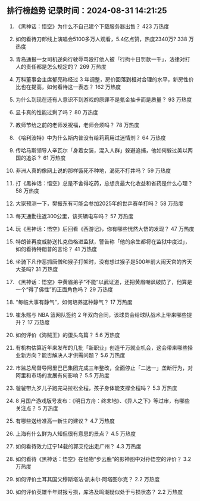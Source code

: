 
## 排行榜趋势 记录时间：2024-08-31 14:21:25
  
  1. 《黑神话：悟空》为什么不自己建个下载服务器出售？ 423 万热度
    
  2. 如何看待刀郎线上演唱会5100多万人观看，5.4亿点赞，热度2340万? 338 万热度
    
  3. 青岛通报一女司机逆向行驶辱骂殴打他人被「行拘十日罚款一千」，法律对打人的责任都是怎么规定的？ 269 万热度
    
  4. 万科董事会主席郁亮称经过 3 年调整，房价回落到相对合理的水平，新房性价比也在提高，如何看待这一表态？ 162 万热度
    
  5. 为什么到现在还有人意识不到游戏的原罪不是氪金抽卡而是质量？ 93 万热度
    
  6. 显卡真的性能过剩了吗？ 80 万热度
    
  7. 教师节给之前的老师发祝福，老师会烦吗？ 78 万热度
    
  8. 《哈利波特》中为什么斯内普没有给莉莉用过迷情剂？ 64 万热度
    
  9. 传哈马斯领导人辛瓦尔「身着女装，混入人群」躲避追捕，他如何躲过美以两国的追杀？ 61 万热度
    
  10. 非洲人真的像网上说的那样饿死不种地，渴死不打井吗？ 59 万热度
    
  11. 打《黑神话：悟空》总是不舍得吃药，总想贪最大化收益和省药是什么心理？ 58 万热度
    
  12. 大家预测一下，樊振东有可能会参加2025年的世乒赛单打吗？ 58 万热度
    
  13. 每天通勤往返300公里，该买辆电车吗？ 57 万热度
    
  14. 玩《黑神话：悟空》后回看《西游记》，你有哪些恍然大悟的发现？ 47 万热度
    
  15. 特朗普再度威胁送扎克伯格进监狱，警告称「他的余生都将在监狱中度过」，如何看待特朗普的言论？ 41 万热度
    
  16. 坐骑下凡作恶抓唐僧和猴子打架时，没有想过猴子是500年前大闹天宫的齐天大圣吗? 31 万热度
    
  17. 《黑神话：悟空》中黄眉弟子“不能”以武证道，还把黄眉嘲讽破防了，他算是一个“得了佛性”的正面角色吗？ 29 万热度
    
  18. “每临大事有静气”，如何培养这种静气？ 17 万热度
    
  19. 崔永熙与 NBA 篮网队签约 2 年双向合同，该球员会给球队战术上带来哪些提升？ 17 万热度
    
  20. 如何评价《海贼王》的蛋头岛篇？ 5.6 万热度
    
  21. 有机构估算近年来发布的几批「新职业」创造千万就业机会，这会带来哪些择业新方向？能否解决人才供需问题？ 5.6 万热度
    
  22. 市监总局督导阿里巴巴集团完成三年整改，全面停止「二选一」垄断行为，对阿里和市场的发展有何影响？ 5.5 万热度
    
  23. 爸爸带九岁儿子跑完马拉松全程，孩子身体能支撑全程吗？ 5.3 万热度
    
  24. 8 月国产游戏版号发布：《明日方舟：终末地》、《异人之下》等过审，有哪些关注点？ 5 万热度
    
  25. 有哪些送给准高一新生的建议？ 4.7 万热度
    
  26. 上海有什么鲜为人知但很有意思的景点？ 4.5 万热度
    
  27. 如何看待效力辽宁14载的郭艾伦出走广州？ 4.3 万热度
    
  28. 如何看待《黑神话：悟空》在怪物“步云鹿”的影神图中对孙悟空的评价？ 3.2 万热度
    
  29. 如何评价土耳其国父穆斯塔法·凯末尔·阿塔图尔克？ 2.2 万热度
    
  30. 如何评价英雄半年财报亏损，库洛及鸣潮疑似处于亏损状态？ 2.2 万热度
    